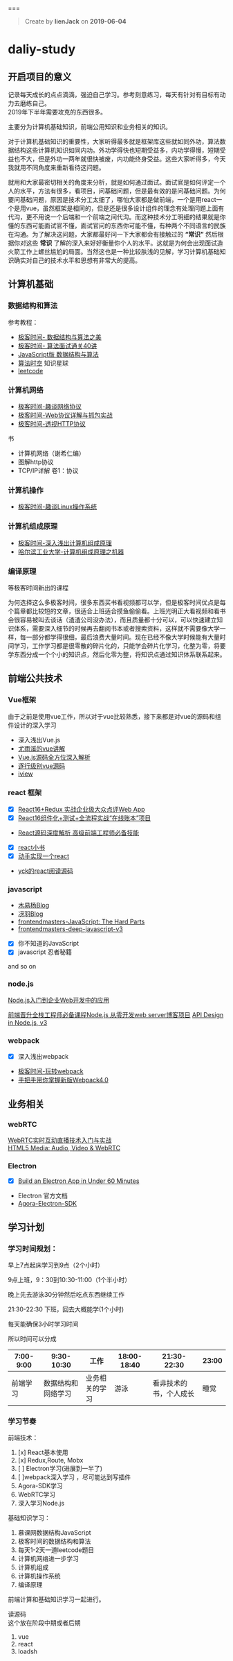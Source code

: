 ===

> Create by **lienJack** on **2019-06-04**  

# daliy-study
## 开启项目的意义
记录每天成长的点点滴滴，强迫自己学习。参考刻意练习，每天有针对有目标有动力去磨练自己。  
2019年下半年需要攻克的东西很多。

主要分为计算机基础知识，前端公用知识和业务相关的知识。

对于计算机基础知识的重要性，大家听得最多就是框架库这些就如同外功，算法数据结构这些计算机知识如同内功。外功学得快也短期受益多，内功学得慢，短期受益也不大，但是外功一两年就很快被废，内功能终身受益。这些大家听得多，今天我就用不同角度来重新看待这问题。

就用和大家最密切相关的角度来分析，就是如何通过面试。面试官是如何评定一个人的水平，方法有很多，看项目，问基础问题，但是最有效的是问基础问题。为何要问基础问题，原因是技术分工太细了，哪怕大家都是做前端，一个是用react一个是用vue，虽然框架是相同的，但是还是很多设计组件的理念有处理问题上面有代沟，更不用说一个后端和一个前端之间代沟。而这种技术分工明细的结果就是你懂的东西可能面试官不懂，面试官问的东西你可能不懂，有种两个不同语言的民族在沟通。为了解决这问题，大家都最好问一下大家都会有接触过的 **“常识”** 然后根据你对这些 **常识** 了解的深入来好好衡量你个人的水平。这就是为何会出现面试造火箭工作上螺丝尴尬的局面。当然这也是一种比较肤浅的见解，学习计算机基础知识确实对自己的技术水平和思想有非常大的提高。

## 计算机基础
### 数据结构和算法
参考教程： 
- [极客时间- 数据结构与算法之美](https://time.geekbang.org/column/intro/126) 
- [极客时间- 算法面试通关40讲](https://time.geekbang.org/course/intro/130)
- [JavaScript版 数据结构与算法](https://coding.imooc.com/class/315.html)
- [算法时空](https://weibo.com/ALGOL60) 知识星球
- [leetcode](https://leetcode.com/)

### 计算机网络
- [极客时间-趣谈网络协议](https://time.geekbang.org/column/intro/85)
- [极客时间-Web协议详解与抓包实战](https://time.geekbang.org/course/intro/175)
- [极客时间-透视HTTP协议](https://time.geekbang.org/column/intro/189)

书
- 计算机网络（谢希仁编）
- 图解http协议
- TCP/IP详解 卷1：协议

### 计算机操作
- [极客时间-趣谈Linux操作系统](https://time.geekbang.org/column/intro/164)

### 计算机组成原理
- [极客时间-深入浅出计算机组成原理](https://time.geekbang.org/column/article/91793)
- [哈尔滨工业大学-计算机组成原理之机器](https://mooc.study.163.com/course/1000002002?tid=2001531005#/info)

### 编译原理
等极客时间新出的课程  


为何选择这么多极客时间，很多东西买书看视频都可以学，但是极客时间优点是每个篇章都比较短的文章，很适合上班适合摸鱼偷偷看。上班光明正大看视频和看书会很容易被叫去谈话（渣渣公司没办法），而且质量都十分可以，可以快速建立知识体系，需要深入细节的时候再去翻阅书本或者搜索资料，这样就不需要像大学一样，每一部分都学得很细，最后浪费大量时间。现在已经不像大学时候能有大量时间学习，工作学习都是很零散的碎片化的，只能学会碎片化学习，化整为零，将要学东西分成一个个小的知识点，然后化零为整，将知识点通过知识体系联系起来。


## 前端公共技术
### Vue框架
由于之前是使用vue工作，所以对于vue比较熟悉，接下来都是对vue的源码和组件设计的深入学习

- 深入浅出Vue.js
- [尤雨溪的vue讲解](https://frontendmasters.com/courses/advanced-vue/)
- [Vue.js源码全方位深入解析](https://coding.imooc.com/class/228.html)
- [逐行级别vue源码](https://github.com/HcySunYang/vue-design)
- [iview](https://github.com/iview/iview)

### react 框架
- [x] [React16+Redux 实战企业级大众点评Web App](https://coding.imooc.com/class/313.html)
- [x] [React16组件化+测试+全流程实战“在线账本”项目](https://coding.imooc.com/class/302.html)
- [React源码深度解析 高级前端工程师必备技能](https://coding.imooc.com/class/309.html)
- [x] [react小书](http://huziketang.mangojuice.top/books/react/)
- [x] [动手实现一个react](https://juejin.im/post/5ad81c24f265da504c168c85)
- [yck的react阅读源码](https://mp.weixin.qq.com/s/Apsa1vuWur0Au-kbQLbnFw)

### javascript
- [木易杨Blog](https://github.com/yygmind/blog)   
- [冴羽Blog](https://github.com/mqyqingfeng/Blog)   
- [frontendmasters-JavaScript: The Hard Parts](https://frontendmasters.com/courses/javascript-hard-parts/)  
- [frontendmasters-deep-javascript-v3](https://frontendmasters.com/courses/deep-javascript-v3/)
- [x] 你不知道的JavaScript
- [x] javascript 忍者秘籍

 and so on

### node.js
[Node.js入门到企业Web开发中的应用](https://coding.imooc.com/class/chapter/146.html#Anchor)

[前端晋升全栈工程师必备课程Node.js 从零开发web server博客项目](https://coding.imooc.com/class/chapter/320.html#Anchor)
[API Design in Node.js, v3](https://frontendmasters.com/courses/node-js/)

### webpack
- [x] 深入浅出webpack  
- [极客时间-玩转webpack](https://time.geekbang.org/course/intro/190)
- [手把手带你掌握新版Webpack4.0](https://coding.imooc.com/class/316.html)

## 业务相关
### webRTC
[WebRTC实时互动直播技术入门与实战](https://coding.imooc.com/class/329.html)  
[HTML5 Media: Audio, Video & WebRTC](https://frontendmasters.com/courses/html5-media-apis/)

### Electron
- [x] [Build an Electron App in Under 60 Minutes](https://www.youtube.com/watch?v=kN1Czs0m1SU&t=2504s)

- Electron 官方文档
- [Agora-Electron-SDK](https://agoraio.github.io/Electron-SDK/2_3_3/)

## 学习计划

### 学习时间规划：  

早上7点起床学习到9点（2个小时）

9点上班，9：30到10:30-11:00（1个半小时）

晚上先去游泳30分钟然后吃点东西继续工作

21:30-22:30 下班，回去大概能学(1个小时)

每天能确保3小时学习时间

所以时间可以分成


7:00-9:00 | 9:30-10:30 | 工作 | 18:00-18:40 | 21:30-22:30 | 23:00 |
   ---   |   ---      |      --- | --- | --- | --- | 
前端学习  | 数据结构和网络学习 | 业务相关的学习 | 游泳 | 看非技术的书，个人成长 | 睡觉

### 学习节奏
前端技术： 
1. [x] React基本使用  
2. [x] Redux,Route, Mobx 
3. [ ] Electron学习(进展到一半了)
4. [ ]webpack深入学习 ，尽可能达到写插件
5. Agora-SDK学习
6. WebRTC学习
7. 深入学习Node.js

基础知识学习：

1. 慕课网数据结构JavaScript
2. 极客时间的数据结构和算法
3. 每天1-2天一道leetcode题目
4. 计算机网络进一步学习
5. 计算机组成
6. 计算机操作系统
7. 编译原理

前端计算和基础知识学习一起进行。

读源码  
这个放在阶段中期或者后期  
1. vue
2. react
3. loadsh




